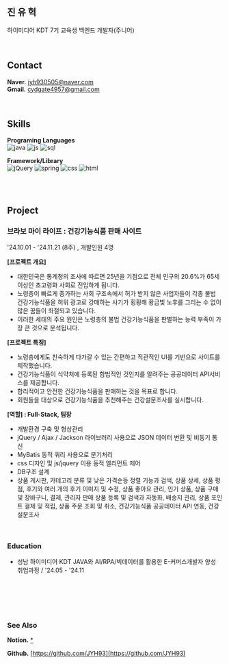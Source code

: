 ## 진 유 혁

하이미디어 KDT 7기 교육생 백엔드 개발자(주니어)
<!--모델 : https://roseline.oopy.io/resume-->


&nbsp;  


## Contact
**Naver.** jyh930505@naver.com        
**Gmail.** cydgate4957@gmail.com   

&nbsp;

## Skills
**Programing Languages**&nbsp;  
  ![java](https://img.shields.io/badge/Java-ED8B00?style=for-the-badge&logo=openjdk&logoColor=white)
  ![js](https://img.shields.io/badge/JavaScript-F7DF1E?style=for-the-badge&logo=JavaScript&logoColor=white)
  ![sql](https://img.shields.io/badge/SQL-4479A1?style=for-the-badge&logo=postgresql&logoColor=white)
&nbsp;


**Framework/Library**&nbsp;  
  ![jQuery](https://img.shields.io/badge/jQuery-0769AD?style=for-the-badge&logo=jquery&logoColor=white)
  ![spring](https://img.shields.io/badge/Spring-6DB33F?style=for-the-badge&logo=spring&logoColor=white)
  ![css](https://img.shields.io/badge/CSS-239120?&style=for-the-badge&logo=css3&logoColor=white)
  ![html](https://img.shields.io/badge/HTML5-E34F26?style=for-the-badge&logo=html5&logoColor=white)
&nbsp;  


<!--
<img src="https://img.shields.io/badge/java-%23ED8B00.svg?style=for-the-badge&logo=java&logoColor=white"/>
  <img src="https://img.shields.io/badge/spring-%236DB33F.svg?style=for-the-badge&logo=spring&logoColor=white"/>
  <img src="https://img.shields.io/badge/mysql-4479A1?style=for-the-badge&logo=mysql&logoColor=white">-->
<!--
(Java를 메인으로 하고, 공고를 보고 필요한 스택만 표시해서 제출.)

<div style="display: flex;">
<img src="https://img.shields.io/badge/html5-E34F26?style=for-the-badge&logo=html5&logoColor=white"> 
<img src="https://img.shields.io/badge/css-1572B6?style=for-the-badge&logo=css3&logoColor=white"> 
<img src="https://img.shields.io/badge/javascript-F7DF1E?style=for-the-badge&logo=javascript&logoColor=black"> 
<img src="https://img.shields.io/badge/bootstrap-7952B3?style=for-the-badge&logo=bootstrap&logoColor=white">
<img src="https://img.shields.io/badge/jquery-0769AD?style=for-the-badge&logo=jquery&logoColor=white">
</div>

<div style="display: flex;">
<img src="https://img.shields.io/badge/mysql-4479A1?style=for-the-badge&logo=mysql&logoColor=white"> 
 
  <img src="https://img.shields.io/badge/spring-6DB33F?style=for-the-badge&logo=spring&logoColor=white"> 
  <img src="https://img.shields.io/badge/apache tomcat-F8DC75?style=for-the-badge&logo=apachetomcat&logoColor=white">
  <br>
  
  <img src="https://img.shields.io/badge/github-181717?style=for-the-badge&logo=github&logoColor=white">
  <img src="https://img.shields.io/badge/git-F05032?style=for-the-badge&logo=git&logoColor=white">
  <img src="https://img.shields.io/badge/fontawesome-339AF0?style=for-the-badge&logo=fontawesome&logoColor=white">
  </div>
-->
&nbsp;  
&nbsp;  




## Project

### 브라보 마이 라이프 : 건강기능식품 판매 사이트
'24.10.01 - '24.11.21 (8주) , 개발인원 4명

**[프로젝트 개요]**
- 대한민국은 통계청의 조사에 따르면 25년을 기점으로 전체 인구의 20.6%가 65세 이상인 초고령화 사회로 진입하게 됩니다.
- 노령층이 빠르게 증가하는 사회 구조속에서 허가 받지 않은 사업자들이 각종 불법 건강기능식품을 허위 광고로 강매하는 사기가 횡횡해 황금빛 노후를 그리는 수 없이 많은 꿈들이 좌절되고 있습니다.
- 이러한 세태의 주요 원인은 노령층의 불법 건강기능식품을 판별하는 능력 부족이 가장 큰 것으로 분석됩니다.

**[프로젝트 특징]**
- 노령층에게도 친숙하게 다가갈 수 있는 간편하고 직관적인 UI를 기반으로 사이트를 제작했습니다.
- 건강기능식품이 식약처에 등록된 합법적인 것인지를 알려주는 공공데이터 API서비스를 제공합니다.
- 합리적이고 안전한 건강기능식품을 판매하는 것을 목표로 합니다.
- 회원들을 대상으로 건강기능식품을 추천해주는 건강설문조사를 실시합니다.
  
**[역할] : Full-Stack, 팀장**
- 개발환경 구축 및 형상관리
- jQuery / Ajax / Jackson 라이브러리 사용으로 JSON 데이터 변환 및 비동기 통신
- MyBatis 동적 쿼리 사용으로 분기처리
- css 디자인 및 js/jquery 이용 동적 엘리먼트 제어
- DB구조 설계
- 상품 게시판, 카테고리 분류 및 낮은 가격순등 정렬 기능과 검색, 상품 상세, 상품 평점, 후기와 여러 개의 후기 이미지 및 수정, 상품 좋아요 관리, 인기 상품, 상품 구매 및 장바구니, 결제, 관리자 판매 상품 등록 및 검색과 자동화, 배송지 관리, 상품 포인트 결제 및 적립, 상품 주문 조회 및 취소, 건강기능식품 공공데이터 API 연동, 건강설문조사


&nbsp;  


### Education
- 성남 하이미디어 KDT JAVA와 AI/RPA/빅데이터를 활용한 E-커머스개발자 양성 취업과정  / '24.05 - '24.11

&nbsp;  


&nbsp;  
---


### See Also

**Notion.** [*](*)

**Github.**  [https://github.com/JYH93](https://github.com/JYH93)


